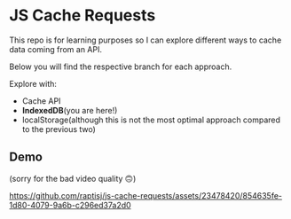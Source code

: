 # JS Cache Requests

This repo is for learning purposes so I can explore different ways to cache data coming from an API.

Below you will find the respective branch for each approach.

Explore with:
- Cache API
- **IndexedDB**(you are here!)
- localStorage(although this is not the most optimal approach compared to the previous two)

## Demo 
(sorry for the bad video quality 🙃)

https://github.com/raptisj/js-cache-requests/assets/23478420/854635fe-1d80-4079-9a6b-c296ed37a2d0


